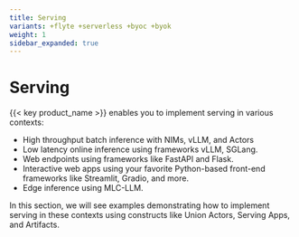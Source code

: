 ```yaml
---
title: Serving
variants: +flyte +serverless +byoc +byok
weight: 1
sidebar_expanded: true
---
```


# Serving

{{< key product_name >}} enables you to implement serving in various contexts:

- High throughput batch inference with NIMs, vLLM, and Actors
- Low latency online inference using frameworks vLLM, SGLang.
- Web endpoints using frameworks like FastAPI and Flask.
- Interactive web apps using your favorite Python-based front-end frameworks like
  Streamlit, Gradio, and more.
- Edge inference using MLC-LLM.

In this section, we will see examples demonstrating how to implement serving
in these contexts using constructs like Union Actors, Serving Apps, and
Artifacts.
